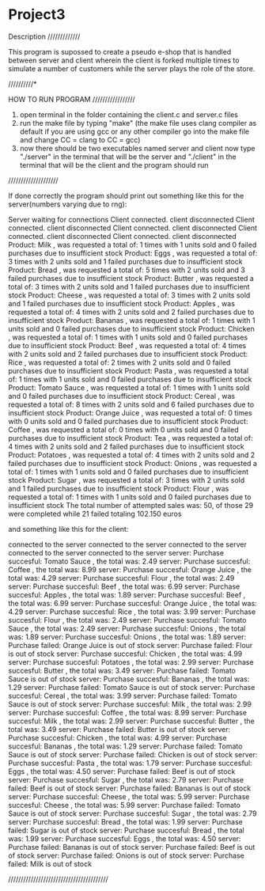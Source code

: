 # Project3

Description /////////////

This program is supossed to create a pseudo e-shop that is handled between server and client wherein the client is forked multiple times to simulate a number of customers while the server plays the role of the store.

//////////*


HOW TO RUN PROGRAM /////////////////

1) open terminal in the folder containing the client.c and server.c files
2) run the make file by typing "make" (the make file uses clang compiler as default if you are using gcc or any other compiler go into the make file and change CC = clang to CC = gcc)
3) now there should be two executables named server and client now type "./server" in the terminal that will be the server and "./client" in the terminal that will be the client and the program should run


////////////////////

If done correctly the program should print out something like this for the server(numbers varying due to rng):

Server waiting for connections 
Client connected.
client disconnected
Client connected.
client disconnected
Client connected.
client disconnected
Client connected.
client disconnected
Client connected.
client disconnected
Product: Milk , was requested a total of: 1 times with 1 units sold and 0 failed purchases due to insufficient stock
Product: Eggs , was requested a total of: 3 times with 2 units sold and 1 failed purchases due to insufficient stock
Product: Bread , was requested a total of: 5 times with 2 units sold and 3 failed purchases due to insufficient stock
Product: Butter , was requested a total of: 3 times with 2 units sold and 1 failed purchases due to insufficient stock
Product: Cheese , was requested a total of: 3 times with 2 units sold and 1 failed purchases due to insufficient stock
Product: Apples , was requested a total of: 4 times with 2 units sold and 2 failed purchases due to insufficient stock
Product: Bananas , was requested a total of: 1 times with 1 units sold and 0 failed purchases due to insufficient stock
Product: Chicken , was requested a total of: 1 times with 1 units sold and 0 failed purchases due to insufficient stock
Product: Beef , was requested a total of: 4 times with 2 units sold and 2 failed purchases due to insufficient stock
Product: Rice , was requested a total of: 2 times with 2 units sold and 0 failed purchases due to insufficient stock
Product: Pasta , was requested a total of: 1 times with 1 units sold and 0 failed purchases due to insufficient stock
Product: Tomato Sauce , was requested a total of: 1 times with 1 units sold and 0 failed purchases due to insufficient stock
Product: Cereal , was requested a total of: 8 times with 2 units sold and 6 failed purchases due to insufficient stock
Product: Orange Juice , was requested a total of: 0 times with 0 units sold and 0 failed purchases due to insufficient stock
Product: Coffee , was requested a total of: 0 times with 0 units sold and 0 failed purchases due to insufficient stock
Product: Tea , was requested a total of: 4 times with 2 units sold and 2 failed purchases due to insufficient stock
Product: Potatoes , was requested a total of: 4 times with 2 units sold and 2 failed purchases due to insufficient stock
Product: Onions , was requested a total of: 1 times with 1 units sold and 0 failed purchases due to insufficient stock
Product: Sugar , was requested a total of: 3 times with 2 units sold and 1 failed purchases due to insufficient stock
Product: Flour , was requested a total of: 1 times with 1 units sold and 0 failed purchases due to insufficient stock
The total number of attempted sales was: 50, of those 29 were completed while 21 failed totaling 102.150 euros 


and something like this for the client:

connected to the server 
connected to the server 
connected to the server 
connected to the server 
connected to the server 
server: Purchase succesful: Tomato Sauce , the total was: 2.49
server: Purchase succesful: Coffee , the total was: 8.99
server: Purchase succesful: Orange Juice , the total was: 4.29
server: Purchase succesful: Flour , the total was: 2.49
server: Purchase succesful: Beef , the total was: 6.99
server: Purchase succesful: Apples , the total was: 1.89
server: Purchase succesful: Beef , the total was: 6.99
server: Purchase succesful: Orange Juice , the total was: 4.29
server: Purchase succesful: Rice , the total was: 3.99
server: Purchase succesful: Flour , the total was: 2.49
server: Purchase succesful: Tomato Sauce , the total was: 2.49
server: Purchase succesful: Onions , the total was: 1.89
server: Purchase succesful: Onions , the total was: 1.89
server: Purchase failed: Orange Juice is out of stock
server: Purchase failed: Flour is out of stock
server: Purchase succesful: Chicken , the total was: 4.99
server: Purchase succesful: Potatoes , the total was: 2.99
server: Purchase succesful: Butter , the total was: 3.49
server: Purchase failed: Tomato Sauce is out of stock
server: Purchase succesful: Bananas , the total was: 1.29
server: Purchase failed: Tomato Sauce is out of stock
server: Purchase succesful: Cereal , the total was: 3.99
server: Purchase failed: Tomato Sauce is out of stock
server: Purchase succesful: Milk , the total was: 2.99
server: Purchase succesful: Coffee , the total was: 8.99
server: Purchase succesful: Milk , the total was: 2.99
server: Purchase succesful: Butter , the total was: 3.49
server: Purchase failed: Butter is out of stock
server: Purchase succesful: Chicken , the total was: 4.99
server: Purchase succesful: Bananas , the total was: 1.29
server: Purchase failed: Tomato Sauce is out of stock
server: Purchase failed: Chicken is out of stock
server: Purchase succesful: Pasta , the total was: 1.79
server: Purchase succesful: Eggs , the total was: 4.50
server: Purchase failed: Beef is out of stock
server: Purchase succesful: Sugar , the total was: 2.79
server: Purchase failed: Beef is out of stock
server: Purchase failed: Bananas is out of stock
server: Purchase succesful: Cheese , the total was: 5.99
server: Purchase succesful: Cheese , the total was: 5.99
server: Purchase failed: Tomato Sauce is out of stock
server: Purchase succesful: Sugar , the total was: 2.79
server: Purchase succesful: Bread , the total was: 1.99
server: Purchase failed: Sugar is out of stock
server: Purchase succesful: Bread , the total was: 1.99
server: Purchase succesful: Eggs , the total was: 4.50
server: Purchase failed: Bananas is out of stock
server: Purchase failed: Beef is out of stock
server: Purchase failed: Onions is out of stock
server: Purchase failed: Milk is out of stock


////////////////////////////////////////
